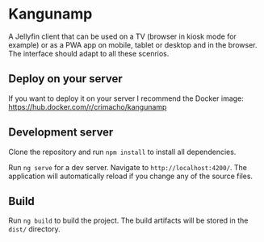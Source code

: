 # Kangunamp

A Jellyfin client that can be used on a TV (browser in kiosk mode for example) or as a PWA app on mobile, tablet or desktop and in the browser.
The interface should adapt to all these scenrios.

## Deploy on your server

If you want to deploy it on your server I recommend the Docker image: https://hub.docker.com/r/crimacho/kangunamp

## Development server

Clone the repository and run `npm install` to install all dependencies.

Run `ng serve` for a dev server. Navigate to `http://localhost:4200/`. The application will automatically reload if you change any of the source files.


## Build

Run `ng build` to build the project. The build artifacts will be stored in the `dist/` directory.

